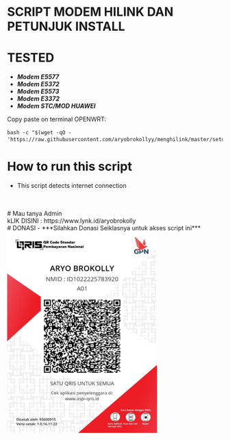 # SCRIPT MODEM HILINK DAN PETUNJUK INSTALL
# TESTED
- ***Modem E5577***
- ***Modem E5372***
- ***Modem E5573***
- ***Modem E3372***
- ***Modem STC/MOD HUAWEI***


Copy paste on terminal OPENWRT:
```
bash -c "$(wget -qO - 'https://raw.githubusercontent.com/aryobrokollyy/menghilink/master/setup.sh')"
```

# How to run this script
- This script detects internet connection


<br>
<br>
# Mau tanya Admin<br>
  kLIK DISINI : https://www.lynk.id/aryobrokolly
<br>
# DONASI
- ***Silahkan Donasi Seiklasnya untuk akses script ini***

<img src="https://raw.githubusercontent.com/aryobrokolly/modepesawat/main/barcode-aryobrokolly.jpg" alt="DONASI" width="350" height="470">


